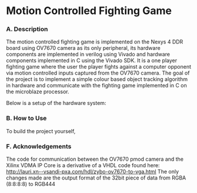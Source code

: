 # Motion Controlled Fighting Game

### A. Description
The motion controlled fighting game is implemented on the Nexys 4 DDR board using OV7670 camera as its only peripheral, its hardware components are implemented in verilog using Vivado and hardware components implemented in C using the Vivado SDK. It is a one player fighting game where the user the player fights against a computer opponent via motion controlled inputs captured from the OV7670 camera. The goal of the project is to implement a simple colour based object tracking algorithm in hardware and communicate with the fighting game implemented in C on the microblaze processor.

Below is a setup of the hardware system:


### B. How to Use
To build the project yourself,

### F. Acknowledgements
The code for communication between the OV7670 pmod camera and the Xilinx VDMA IP Core is a derivative of a VHDL code found here:
http://lauri.xn--vsandi-pxa.com/hdl/zybo-ov7670-to-vga.html
The only changes made are the output format of the 32bit piece of data from RGBA (8:8:8:8) to RGB444
